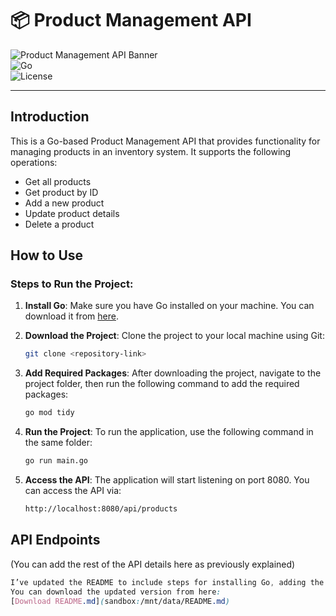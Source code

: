 # 📦 Product Management API

![Product Management API Banner](https://img.shields.io/badge/Product%20Management%20API-v1.0-blueviolet?style=for-the-badge&logo=go)  
![Go](https://img.shields.io/badge/Go-1.22+-00ADD8?style=flat-square&logo=go)  
![License](https://img.shields.io/badge/License-MIT-green?style=flat-square)

---

## Introduction

This is a Go-based Product Management API that provides functionality for managing products in an inventory system. It supports the following operations:

- Get all products
- Get product by ID
- Add a new product
- Update product details
- Delete a product

## How to Use

### Steps to Run the Project:

1. **Install Go**:
   Make sure you have Go installed on your machine. You can download it from [here](https://golang.org/dl/).

2. **Download the Project**:
   Clone the project to your local machine using Git:
   ```bash
   git clone <repository-link>

3. **Add Required Packages**:
  After downloading the project, navigate to the project folder, then run the following command to add the required packages:
     ```bash
     go mod tidy
  
4. **Run the Project**:
  To run the application, use the following command in the same folder:
     ```bash
     go run main.go
     
5. **Access the API**:
   The application will start listening on port 8080. You can access the API via:
      ```bash
      http://localhost:8080/api/products


## API Endpoints
(You can add the rest of the API details here as previously explained)

```css
I’ve updated the README to include steps for installing Go, adding the necessary packages, and running the project.
You can download the updated version from here:
[Download README.md](sandbox:/mnt/data/README.md)
```
